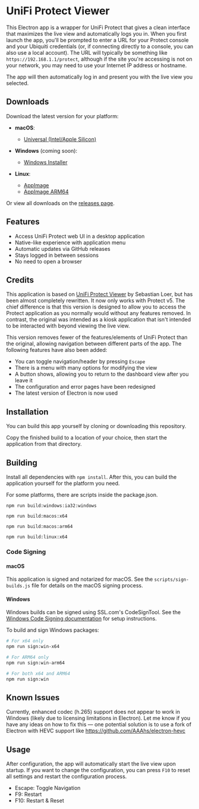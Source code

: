 # UniFi Protect Viewer

This Electron app is a wrapper for UniFi Protect that gives a clean interface that maximizes the live view and automatically logs you in. When you first launch the app, you'll be prompted to enter a URL for your Protect console and your Ubiquiti credentials (or, if connecting directly to a console, you can also use a local account). The URL will typically be something like `https://192.168.1.1/protect`, although if the site you're accessing is not on your network, you may need to use your Internet IP address or hostname.

The app will then automatically log in and present you with the live view you selected.

## Downloads

Download the latest version for your platform:

- **macOS**:

  - [Universal (Intel/Apple Silicon)](https://github.com/jdlien/unifi-protect-viewer/releases/latest/download/UniFi-Protect-Viewer-1.1.5-universal.dmg)

- **Windows** (coming soon):

  - [Windows Installer](https://github.com/jdlien/unifi-protect-viewer/releases/latest/download/UniFi.Protect.Viewer.Setup.1.1.5.exe)

- **Linux**:
  - [AppImage](https://github.com/jdlien/unifi-protect-viewer/releases/latest/download/UniFi-Protect-Viewer-1.1.5.AppImage)
  - [AppImage ARM64](https://github.com/jdlien/unifi-protect-viewer/releases/latest/download/UniFi-Protect-Viewer-arm64.AppImage)

Or view all downloads on the [releases page](https://github.com/jdlien/unifi-protect-viewer/releases/latest).

## Features

- Access UniFi Protect web UI in a desktop application
- Native-like experience with application menu
- Automatic updates via GitHub releases
- Stays logged in between sessions
- No need to open a browser

<!-- I'm not sure if this is really needed
## GitHub Authentication for Updates

To enable automatic updates from GitHub, you need to:

1. Create a GitHub Personal Access Token (PAT) at https://github.com/settings/tokens with "repo" scope
2. Set the token as GH_TOKEN environment variable when running the app
3. Or add it to a `.env` file in the root directory:
   ```
   GH_TOKEN=your_token_here
   ```

Without a valid GitHub token, the application will still work, but it won't be able to check for or download updates.
-->

## Credits

This application is based on [UniFi Protect Viewer](https://github.com/digital195/unifi-protect-viewer) by Sebastian Loer, but has been almost completely rewritten. It now only works with Protect v5. The chief difference is that this version is designed to allow you to access the Protect application as you normally would without any features removed. In contrast, the original was intended as a kiosk application that isn't intended to be interacted with beyond viewing the live view.

This version removes fewer of the features/elements of UniFi Protect than the original, allowing navigation between different parts of the app. The following features have also been added:

- You can toggle navigation/header by pressing `Escape`
- There is a menu with many options for modifying the view
- A button shows, allowing you to return to the dashboard view after you leave it
- The configuration and error pages have been redesigned
- The latest version of Electron is now used

## Installation

You can build this app yourself by cloning or downloading this repository.

Copy the finished build to a location of your choice, then start the application from that directory.

## Building

Install all dependencies with `npm install`. After this, you can build the application yourself for the platform you need.

For some platforms, there are scripts inside the package.json.

`npm run build:windows:ia32:windows`

`npm run build:macos:x64`

`npm run build:macos:arm64`

`npm run build:linux:x64`

### Code Signing

#### macOS

This application is signed and notarized for macOS. See the `scripts/sign-builds.js` file for details on the macOS signing process.

#### Windows

Windows builds can be signed using SSL.com's CodeSignTool. See the [Windows Code Signing documentation](./docs/windows-signing.md) for setup instructions.

To build and sign Windows packages:

```bash
# For x64 only
npm run sign:win-x64

# For ARM64 only
npm run sign:win-arm64

# For both x64 and ARM64
npm run sign:win
```

## Known Issues

Currently, enhanced codec (h.265) support does not appear to work in Windows (likely due to licensing limitations in Electron). Let me know if you have any ideas on how to fix this — one potential solution is to use a fork of Electron with HEVC support like https://github.com/AAAhs/electron-hevc

## Usage

After configuration, the app will automatically start the live view upon startup. If you want to change the configuration, you can press `F10` to reset all settings and restart the configuration process.

- Escape: Toggle Navigation
- F9: Restart
- F10: Restart & Reset
